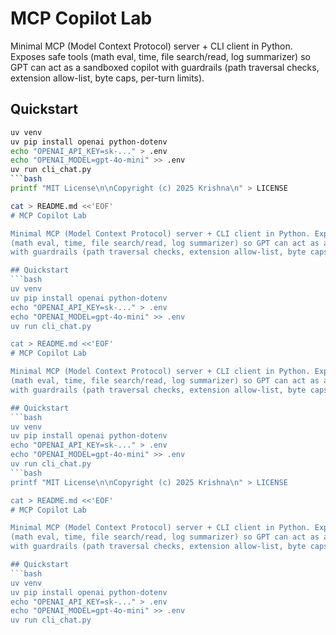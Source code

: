 # MCP Copilot Lab

Minimal MCP (Model Context Protocol) server + CLI client in Python. Exposes safe tools
(math eval, time, file search/read, log summarizer) so GPT can act as a sandboxed copilot
with guardrails (path traversal checks, extension allow-list, byte caps, per-turn limits).

## Quickstart
```bash
uv venv
uv pip install openai python-dotenv
echo "OPENAI_API_KEY=sk-..." > .env
echo "OPENAI_MODEL=gpt-4o-mini" >> .env
uv run cli_chat.py
```bash
printf "MIT License\n\nCopyright (c) 2025 Krishna\n" > LICENSE

cat > README.md <<'EOF'
# MCP Copilot Lab

Minimal MCP (Model Context Protocol) server + CLI client in Python. Exposes safe tools
(math eval, time, file search/read, log summarizer) so GPT can act as a sandboxed copilot
with guardrails (path traversal checks, extension allow-list, byte caps, per-turn limits).

## Quickstart
```bash
uv venv
uv pip install openai python-dotenv
echo "OPENAI_API_KEY=sk-..." > .env
echo "OPENAI_MODEL=gpt-4o-mini" >> .env
uv run cli_chat.py

cat > README.md <<'EOF'
# MCP Copilot Lab

Minimal MCP (Model Context Protocol) server + CLI client in Python. Exposes safe tools
(math eval, time, file search/read, log summarizer) so GPT can act as a sandboxed copilot
with guardrails (path traversal checks, extension allow-list, byte caps, per-turn limits).

## Quickstart
```bash
uv venv
uv pip install openai python-dotenv
echo "OPENAI_API_KEY=sk-..." > .env
echo "OPENAI_MODEL=gpt-4o-mini" >> .env
uv run cli_chat.py
```bash
printf "MIT License\n\nCopyright (c) 2025 Krishna\n" > LICENSE

cat > README.md <<'EOF'
# MCP Copilot Lab

Minimal MCP (Model Context Protocol) server + CLI client in Python. Exposes safe tools
(math eval, time, file search/read, log summarizer) so GPT can act as a sandboxed copilot
with guardrails (path traversal checks, extension allow-list, byte caps, per-turn limits).

## Quickstart
```bash
uv venv
uv pip install openai python-dotenv
echo "OPENAI_API_KEY=sk-..." > .env
echo "OPENAI_MODEL=gpt-4o-mini" >> .env
uv run cli_chat.py


